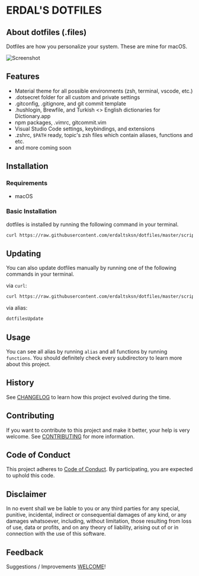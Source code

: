 # ERDAL'S DOTFILES

## About dotfiles (.files)

Dotfiles are how you personalize your system. These are mine for macOS.

![Screenshot](/media/screenshot.png)

## Features

- Material theme for all possible environments (zsh, terminal, vscode, etc.)
- .dotsecret folder for all custom and private settings
- .gitconfig, .gitignore, and git commit template
- .hushlogin, Brewfile, and Turkish <> English dictionaries for Dictionary.app
- npm packages, .vimrc, gitcommit.vim
- Visual Studio Code settings, keybindings, and extensions
- .zshrc, `$PATH` ready, topic's zsh files which contain aliases, functions and
  etc.
- and more coming soon

## Installation

### Requirements

- macOS

### Basic Installation

dotfiles is installed by running the following command in your terminal.

```sh
curl https://raw.githubusercontent.com/erdaltsksn/dotfiles/master/scripts/install.sh | bash
```

## Updating

You can also update dotfiles manually by running one of the following commands
in your terminal.

via `curl`:

```sh
curl https://raw.githubusercontent.com/erdaltsksn/dotfiles/master/scripts/update.sh | bash
```

via alias:

```sh
dotfilesUpdate
```

## Usage

You can see all alias by running `alias` and all functions by running `functions`.
You should definitely check every subdirectory to learn more about this project.

## History

See [CHANGELOG](docs/CHANGELOG.md) to learn how this project evolved during the
time.

## Contributing

If you want to contribute to this project and make it better, your help is very
welcome. See [CONTRIBUTING](docs/CONTRIBUTING.md) for more information.

## Code of Conduct

This project adheres to [Code of Conduct](docs/CODE_OF_CONDUCT.md). By
participating, you are expected to uphold this code.

## Disclaimer

In no event shall we be liable to you or any third parties for any special,
punitive, incidental, indirect or consequential damages of any kind, or any
damages whatsoever, including, without limitation, those resulting from loss of
use, data or profits, and on any theory of liability, arising out of or in
connection with the use of this software.

## Feedback

Suggestions / Improvements [WELCOME]!

[WELCOME]: https://github.com/erdaltsksn/dotfiles/issues
